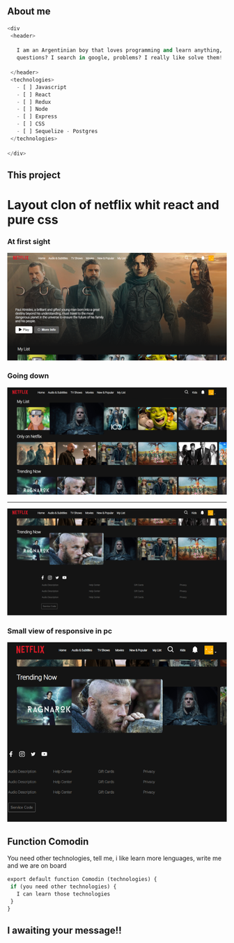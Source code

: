 ## About me
```python
<div
 <header>

   I am an Argentinian boy that loves programming and learn anything, 
   questions? I search in google, problems? I really like solve them!

 </header>
 <technologies>
   - [ ] Javascript
   - [ ] React
   - [ ] Redux
   - [ ] Node
   - [ ] Express
   - [ ] CSS
   - [ ] Sequelize - Postgres
 </technologies>

</div>
```

## This project
<div>
 <h1>Layout clon of netflix whit react and pure css</h1>

### At first sight
 <img src="ScreensNetflix/1.png"/>
 
### Going down
 <img src="ScreensNetflix/2.png"/>
 <hr/>
 <img src="ScreensNetflix/3.png"/>
 
### Small view of responsive in pc
 <img src="ScreensNetflix/4.png"/>

</div>
 
## Function Comodin

You need other technologies, tell me, i like learn more lenguages, write me and we are on board

```python
export default function Comodin (technologies) {
 if (you need other technologies) {
   I can learn those technologies
 }
}
```
## I awaiting your message!!
